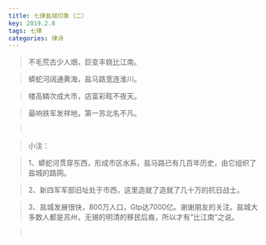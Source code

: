 ```yaml
---
title: 七律盐城印象（二）
key: 2019.2.8
tags: 七律
categories: 律诗
---
```


<blockquote class="blockquote-center">不毛荒古少人焑，巨变丰娆比江南。
</blockquote>
<blockquote class="blockquote-center">蟒蛇河阔通黄海，盐马路宽连淮川。
</blockquote>
<blockquote class="blockquote-center">楼高鳞次成大市，店富彩眩不夜天。
</blockquote>
<blockquote class="blockquote-center">最响铁军发祥地，第一苏北名不凡。
</blockquote>
<blockquote class="blockquote-center"></br>
</blockquote>
<blockquote class="blockquote-center">小注：
</blockquote>
<blockquote class="blockquote-center">1、蟒蛇河贯穿东西，形成市区水系，盐马路已有几百年历史，由它组织了盐城的路网。
</blockquote>
<blockquote class="blockquote-center">2、新四军军部旧址处于市西，这里造就了造就了几十万的抗日战士。
</blockquote>
<blockquote class="blockquote-center">3、盐城发展很快，800万人口，Gtp达7000亿。谢谢朋友的关注。盐城大多数人都是苏州，无锡的明清的移民后裔，所以才有“比江南”之说。
</blockquote>
<blockquote class="blockquote-center"></br>
</blockquote>
